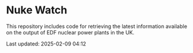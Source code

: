 # Nuke Watch

This repository includes code for retrieving the latest information available on the output of EDF nuclear power plants in the UK.

Last updated: 2025-02-09 04:12